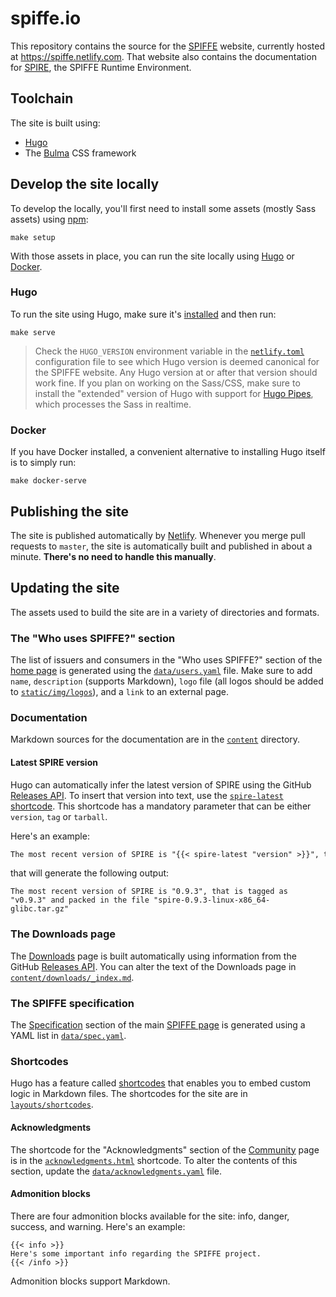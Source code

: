 # spiffe.io

This repository contains the source for the [SPIFFE](https://github.com/spiffe/spiffe) website, currently hosted at https://spiffe.netlify.com. That website also contains the documentation for [SPIRE](https://github.com/spiffe/spire), the SPIFFE Runtime Environment.

## Toolchain

The site is built using:

* [Hugo](https://gohugo.io/)
* The [Bulma](https://bulma.io) CSS framework

## Develop the site locally

To develop the locally, you'll first need to install some assets (mostly Sass assets) using [npm](https://npmjs.org):

```shell
make setup
```

With those assets in place, you can run the site locally using [Hugo](#hugo) or [Docker](#docker).

### Hugo

To run the site using Hugo, make sure it's [installed](https://gohugo.io/getting-started/installing/) and then run:

```shell
make serve
```

> Check the `HUGO_VERSION` environment variable in the [`netlify.toml`](netlify.toml) configuration file to see which Hugo version is deemed canonical for the SPIFFE website. Any Hugo version at or after that version should work fine. If you plan on working on the Sass/CSS, make sure to install the "extended" version of Hugo with support for [Hugo Pipes](https://gohugo.io/hugo-pipes/), which processes the Sass in realtime.

### Docker

If you have Docker installed, a convenient alternative to installing Hugo itself is to simply run:

```shell
make docker-serve
```

## Publishing the site

The site is published automatically by [Netlify](https://netlify.com). Whenever you merge pull requests to `master`, the site is automatically built and published in about a minute. **There's no need to handle this manually**.

## Updating the site

The assets used to build the site are in a variety of directories and formats.

### The "Who uses SPIFFE?" section

The list of issuers and consumers in the "Who uses SPIFFE?" section of the [home page](https://spiffe.netlify.com/) is generated using the [`data/users.yaml`](data/users.yaml) file. Make sure to add `name`, `description` (supports Markdown), `logo` file (all logos should be added to [`static/img/logos`](static/img/logos)), and a `link` to an external page.

### Documentation

Markdown sources for the documentation are in the [`content`](content) directory.

#### Latest SPIRE version

Hugo can automatically infer the latest version of SPIRE using the GitHub [Releases API](https://developer.github.com/v3/repos/releases/). To insert that version into text, use the [`spire-latest`](layouts/shortcodes/spire-latest.html) [shortcode](#shortcodes).
This shortcode has a mandatory parameter that can be either `version`, `tag` or `tarball`.

Here's an example:

```markdown
The most recent version of SPIRE is "{{< spire-latest "version" >}}", that is tagged as "{{< spire-latest "tag" >}}" and packed in the file "{{< spire-latest "tarball" >}}"
```

that will generate the following output:

```
The most recent version of SPIRE is "0.9.3", that is tagged as "v0.9.3" and packed in the file "spire-0.9.3-linux-x86_64-glibc.tar.gz"
```

### The Downloads page

The [Downloads](https://spiffe.netlify.com/downloads) page is built automatically using information from the GitHub [Releases API](https://developer.github.com/v3/repos/releases/). You can alter the text of the Downloads page in [`content/downloads/_index.md`](content/downloads/_index.md).

### The SPIFFE specification

The [Specification](https://spiffe.netlify.com/spiffe/#spec) section of the main [SPIFFE page](https://spiffe.netlify.com/spiffe) is generated using a YAML list in [`data/spec.yaml`](data/spec.yaml).

### Shortcodes

Hugo has a feature called [shortcodes](https://gohugo.io/content-management/shortcodes/) that enables you to embed custom logic in Markdown files. The shortcodes for the site are in [`layouts/shortcodes`](layouts/shortcodes).

#### Acknowledgments

The shortcode for the "Acknowledgments" section of the [Community](https://spiffe.netlify.com/community/#acknowledgments) page is in the [`acknowledgments.html`](layouts/shortcodes/acknowledgments.html) shortcode. To alter the contents of this section, update the [`data/acknowledgments.yaml`](data/acknowledgments.yaml) file.

#### Admonition blocks

There are four admonition blocks available for the site: info, danger, success, and warning. Here's an example:

```
{{< info >}}
Here's some important info regarding the SPIFFE project.
{{< /info >}}
```

Admonition blocks support Markdown.